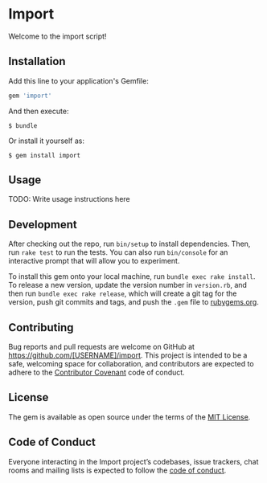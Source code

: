# Import

Welcome to the import script!

## Installation

Add this line to your application's Gemfile:

```ruby
gem 'import'
```

And then execute:

    $ bundle

Or install it yourself as:

    $ gem install import

## Usage

TODO: Write usage instructions here

## Development

After checking out the repo, run `bin/setup` to install dependencies. Then, run `rake test` to run the tests. You can also run `bin/console` for an interactive prompt that will allow you to experiment.

To install this gem onto your local machine, run `bundle exec rake install`. To release a new version, update the version number in `version.rb`, and then run `bundle exec rake release`, which will create a git tag for the version, push git commits and tags, and push the `.gem` file to [rubygems.org](https://rubygems.org).

## Contributing

Bug reports and pull requests are welcome on GitHub at https://github.com/[USERNAME]/import. This project is intended to be a safe, welcoming space for collaboration, and contributors are expected to adhere to the [Contributor Covenant](http://contributor-covenant.org) code of conduct.

## License

The gem is available as open source under the terms of the [MIT License](https://opensource.org/licenses/MIT).

## Code of Conduct

Everyone interacting in the Import project’s codebases, issue trackers, chat rooms and mailing lists is expected to follow the [code of conduct](https://github.com/[USERNAME]/import/blob/master/CODE_OF_CONDUCT.md).
